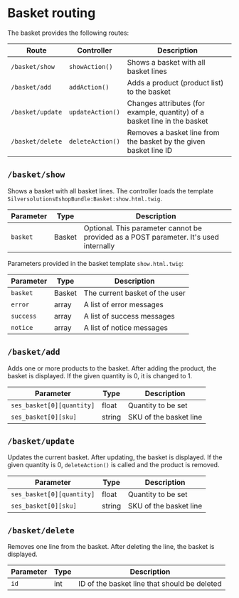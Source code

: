 # Basket routing

The basket provides the following routes:

| Route          | Controller     | Description |
| -------------- | -------------- | ----------- |
| `/basket/show`   | `showAction()`   | Shows a basket with all basket lines |
| `/basket/add`    | `addAction()`    | Adds a product (product list) to the basket |
| `/basket/update` | `updateAction()` | Changes attributes (for example, quantity) of a basket line in the basket |
| `/basket/delete` | `deleteAction()` | Removes a basket line from the basket by the given basket line ID |

## `/basket/show`

Shows a basket with all basket lines. The controller loads the template `SilversolutionsEshopBundle:Basket:show.html.twig`.  

| Parameter | Type   | Description                                   |
| --------- | ------ | ------------------------------------------------------------------------------------- |
| `basket`    | Basket | Optional. This parameter cannot be provided as a POST parameter. It's used internally |

Parameters provided in the basket template `show.html.twig`:

| Parameter | Type | Description |
| --------- | -------------------------------------------- | --------------------------------------------------- |
| `basket`    | Basket                                       | The current basket of the user                      |
| `error`     | array                                        | A list of error messages                           |
| `success`   | array                                        | A list of success messages                         |
| `notice`    | array                                        | A list of notice messages                           |

## `/basket/add`

Adds one or more products to the basket. After adding the product, the basket is displayed.
If the given quantity is 0, it is changed to 1.

| Parameter                            | Type   | Description |
| ------------------------------------ | ------ | ----------- |
| `ses_basket[0][quantity]` | float  | Quantity to be set  |
| `ses_basket[0][sku]` | string | SKU of the basket line |

## `/basket/update`

Updates the current basket. After updating, the basket is displayed.
If the given quantity is 0, `deleteAction()` is called and the product is removed.

| Parameter                            | Type   | Description |
| ------------------------------------ | ------ | ----------- |
| `ses_basket[0][quantity]` | float  | Quantity to be set |
| `ses_basket[0][sku]` | string | SKU of the basket line |

## `/basket/delete`

Removes one line from the basket. After deleting the line, the basket is displayed. 

| Parameter | Type | Description |
| --------- | ---- | ----------- |
| `id` | int  | ID of the basket line that should be deleted |
